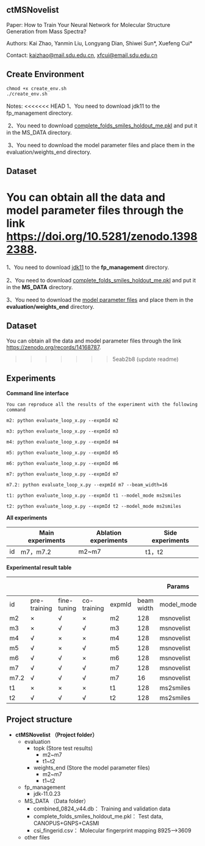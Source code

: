 ## ctMSNovelist

Paper: How to Train Your Neural Network for Molecular Structure Generation from Mass Spectra?

Authors: Kai Zhao, Yanmin Liu, Longyang Dian, Shiwei Sun\*, Xuefeng Cui\*

Contact:  kaizhao@mail.sdu.edu.cn, xfcui@email.sdu.edu.cn

## Create Environment

```
chmod +x create_env.sh
./create_env.sh
```

Notes: 
<<<<<<< HEAD
	1、You need to download jdk11 to the fp_management directory.

​	2、You need to download [complete_folds_smiles_holdout_me.pkl](https://doi.org/10.5281/zenodo.13982388) and put it in the MS_DATA directory.

​	3、You need to download the model parameter files and place them in the evaluation/weights_end directory.

## Dataset

You can obtain all the data and model parameter files through the link https://doi.org/10.5281/zenodo.13982388.
=======
1、You need to download [jdk11](https://zenodo.org/records/14168787) to the **fp_management** directory.

2、You need to download [complete_folds_smiles_holdout_me.pkl](https://zenodo.org/records/14168787) and put it in the **MS_DATA** directory.

3、You need to download the [model parameter files](https://zenodo.org/records/14168787) and place them in the **evaluation/weights_end** directory.

## Dataset

You can obtain all the data and model parameter files through the link https://zenodo.org/records/14168787.
>>>>>>> 5eab2b8 (update readme)

## Experiments

**Command line interface**

```
You can reproduce all the results of the experiment with the following command

m2: python evaluate_loop_x.py --expmId m2

m3: python evaluate_loop_x.py --expmId m3

m4: python evaluate_loop_x.py --expmId m4

m5: python evaluate_loop_x.py --expmId m5

m6: python evaluate_loop_x.py --expmId m6

m7: python evaluate_loop_x.py --expmId m7

m7.2: python evaluate_loop_x.py --expmId m7 --beam_width=16

t1: python evaluate_loop_x.py --expmId t1 --model_mode ms2smiles

t2: python evaluate_loop_x.py --expmId t2 --model_mode ms2smiles
```

**All experiments**

|      | **Main experiments** | **Ablation experiments** | **Side experiments** |
| ---- | -------------------- | ------------------------ | -------------------- |
| id   | m7，m7.2             | m2~m7                    | t1，t2               |

**Experimental result table**

|      |              |             |             |        |            | Params     |        | valid SMILES |        | correct MF |         |        |        | retrieval |
| ---- | ------------ | ----------- | ----------- | ------ | ---------- | ---------- | ------ | ------------ | ------ | ---------- | ------- | ------ | ------ | --------- |
| id   | pre-training | fine-tuning | co-training | expmId | beam width | model_mode | mean % | # >0         | mean % | # > 0      | % found | top1   | top5   | top10     |
| m2   | ×            | √           | ×           | m2     | 128        | msnovelist | 31.40% | 99.00%       | 4.70%  | 60.00%     | 12.80%  | 8.70%  | 12.40% | 12.80%    |
| m3   | ×            | √           | √           | m3     | 128        | msnovelist | 45.90% | 99.70%       | 9.20%  | 83.40%     | 19.20%  | 12.00% | 18.10% | 18.70%    |
| m4   | √            | ×           | ×           | m4     | 128        | msnovelist | 78.30% | 100.00%      | 65.70% | 99.10%     | 40.70%  | 21.20% | 33.60% | 36.40%    |
| m5   | √            | ×           | √           | m5     | 128        | msnovelist | 79.90% | 100.00%      | 68.90% | 99.30%     | 40.90%  | 21.90% | 34.10% | 36.70%    |
| m6   | √            | √           | ×           | m6     | 128        | msnovelist | 78.10% | 100.00%      | 66.00% | 99.40%     | 45.30%  | 23.50% | 37.00% | 39.90%    |
| m7   | √            | √           | √           | m7     | 128        | msnovelist | 78.70% | 100.00%      | 60.50% | 99.50%     | 48.80%  | 25.40% | 40.30% | 43.80%    |
| m7.2 | √            | √           | √           | m7     | 16         | msnovelist | 83.52% | 99.85%       | 67.02% | 98.66%     | 37.87%  | 24.14% | 36.09% | 37.66%    |
| t1   | ×            | ×           | ×           | t1     | 128        | ms2smiles  | 80.11% | 100.00%      | 77.54% | 99.56%     | 42.23%  | 23.25% | 35.50% | 37.82%    |
| t2   | √            | √           | √           | t2     | 128        | ms2smiles  | 78.28% | 100.00%      | 73.10% | 99.66%     | 50.61%  | 26.11% | 41.75% | 45.17%    |



## Project structure
- **ctMSNovelist （Project folder）**
  - evaluation
    - topk    (Store test results)
      - m2~m7
      - t1~t2
    - weights_end   (Store the model parameter files)
      - m2~m7
      - t1~t2
  - fp_management
    - jdk-11.0.23
  - MS_DATA （Data folder）  
    - combined_0824_v44.db：  Training and validation data
    - complete_folds_smiles_holdout_me.pkl：  Test data, CANOPUS+GNPS+CASMI
    - csi_fingerid.csv：  Molecular fingerprint mapping  8925-->3609
  - other files

